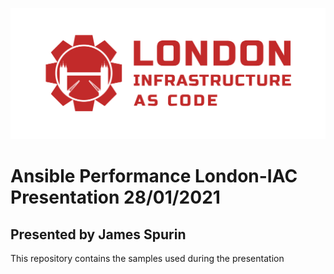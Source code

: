 ![London Infrastructure as Code](london_iac.png?raw=true "London Infrastucture as Code")

# Ansible Performance London-IAC Presentation 28/01/2021
## Presented by James Spurin

This repository contains the samples used during the presentation
